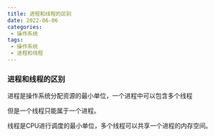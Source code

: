 ```yaml
---
title: 进程和线程的区别
date: 2022-06-06
categories:
 - 操作系统
tags:
 - 操作系统
 - 进程和线程
---
```


### 进程和线程的区别

进程是操作系统分配资源的最小单位，一个进程中可以包含多个线程

但是一个线程只能属于一个进程。

线程是CPU进行调度的最小单位，多个线程可以共享一个进程的内存空间。

